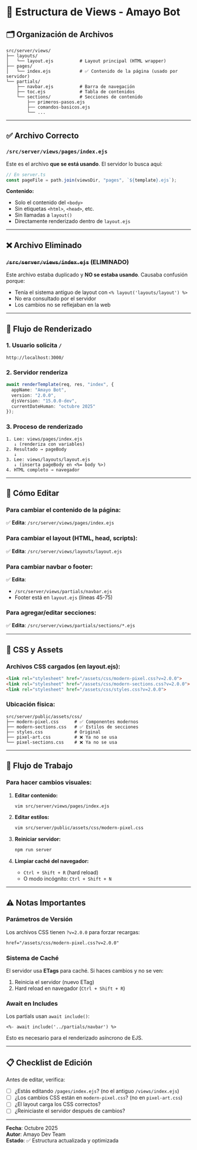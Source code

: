 # 📁 Estructura de Views - Amayo Bot

## 🗂️ Organización de Archivos

```
src/server/views/
├── layouts/
│   └── layout.ejs          # Layout principal (HTML wrapper)
├── pages/
│   └── index.ejs           # ✅ Contenido de la página (usado por servidor)
└── partials/
    ├── navbar.ejs          # Barra de navegación
    ├── toc.ejs             # Tabla de contenidos
    └── sections/           # Secciones de contenido
        ├── primeros-pasos.ejs
        ├── comandos-basicos.ejs
        └── ...
```

---

## ✅ Archivo Correcto

### `/src/server/views/pages/index.ejs`

Este es el archivo **que se está usando**. El servidor lo busca aquí:

```typescript
// En server.ts
const pageFile = path.join(viewsDir, "pages", `${template}.ejs`);
```

**Contenido:**
- Solo el contenido del `<body>`
- Sin etiquetas `<html>`, `<head>`, etc.
- Sin llamadas a `layout()`
- Directamente renderizado dentro de `layout.ejs`

---

## ❌ Archivo Eliminado

### ~~`/src/server/views/index.ejs`~~ (ELIMINADO)

Este archivo estaba duplicado y **NO se estaba usando**. Causaba confusión porque:
- Tenía el sistema antiguo de layout con `<% layout('layouts/layout') %>`
- No era consultado por el servidor
- Los cambios no se reflejaban en la web

---

## 🔄 Flujo de Renderizado

### 1. Usuario solicita `/`
```
http://localhost:3000/
```

### 2. Servidor renderiza
```typescript
await renderTemplate(req, res, "index", {
  appName: "Amayo Bot",
  version: "2.0.0",
  djsVersion: "15.0.0-dev",
  currentDateHuman: "octubre 2025"
});
```

### 3. Proceso de renderizado
```
1. Lee: views/pages/index.ejs
   ↓ (renderiza con variables)
2. Resultado → pageBody
   ↓
3. Lee: views/layouts/layout.ejs
   ↓ (inserta pageBody en <%= body %>)
4. HTML completo → navegador
```

---

## 📝 Cómo Editar

### Para cambiar el contenido de la página:
✅ **Edita**: `/src/server/views/pages/index.ejs`

### Para cambiar el layout (HTML, head, scripts):
✅ **Edita**: `/src/server/views/layouts/layout.ejs`

### Para cambiar navbar o footer:
✅ **Edita**: 
- `/src/server/views/partials/navbar.ejs`
- Footer está en `layout.ejs` (líneas 45-75)

### Para agregar/editar secciones:
✅ **Edita**: `/src/server/views/partials/sections/*.ejs`

---

## 🎨 CSS y Assets

### Archivos CSS cargados (en layout.ejs):
```html
<link rel="stylesheet" href="/assets/css/modern-pixel.css?v=2.0.0">
<link rel="stylesheet" href="/assets/css/modern-sections.css?v=2.0.0">
<link rel="stylesheet" href="/assets/css/styles.css?v=2.0.0">
```

### Ubicación física:
```
src/server/public/assets/css/
├── modern-pixel.css      # ✅ Componentes modernos
├── modern-sections.css   # ✅ Estilos de secciones
├── styles.css            # Original
├── pixel-art.css         # ❌ Ya no se usa
└── pixel-sections.css    # ❌ Ya no se usa
```

---

## 🚀 Flujo de Trabajo

### Para hacer cambios visuales:

1. **Editar contenido:**
   ```bash
   vim src/server/views/pages/index.ejs
   ```

2. **Editar estilos:**
   ```bash
   vim src/server/public/assets/css/modern-pixel.css
   ```

3. **Reiniciar servidor:**
   ```bash
   npm run server
   ```

4. **Limpiar caché del navegador:**
   - `Ctrl + Shift + R` (hard reload)
   - O modo incógnito: `Ctrl + Shift + N`

---

## ⚠️ Notas Importantes

### Parámetros de Versión
Los archivos CSS tienen `?v=2.0.0` para forzar recargas:
```html
href="/assets/css/modern-pixel.css?v=2.0.0"
```

### Sistema de Caché
El servidor usa **ETags** para caché. Si haces cambios y no se ven:
1. Reinicia el servidor (nuevo ETag)
2. Hard reload en navegador (`Ctrl + Shift + R`)

### Await en Includes
Los partials usan `await include()`:
```ejs
<%- await include('../partials/navbar') %>
```

Esto es necesario para el renderizado asíncrono de EJS.

---

## 📋 Checklist de Edición

Antes de editar, verifica:
- [ ] ¿Estás editando `/pages/index.ejs`? (no el antiguo `/views/index.ejs`)
- [ ] ¿Los cambios CSS están en `modern-pixel.css`? (no en `pixel-art.css`)
- [ ] ¿El layout carga los CSS correctos?
- [ ] ¿Reiniciaste el servidor después de cambios?

---

**Fecha**: Octubre 2025  
**Autor**: Amayo Dev Team  
**Estado**: ✅ Estructura actualizada y optimizada
